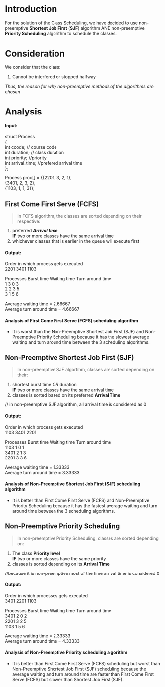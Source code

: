 # Introduction

For the solution of the Class Scheduling, we have decided to use 
non-preemptive **Shortest Job First** (**SJF**) algorithm
AND
non-preemptive **Priority Scheduling** algorithm
to schedule the classes.

# Consideration

We consider that the class:
1.  Cannot be interfered or stopped halfway

_Thus, the reason for why non-preemptive methods of the algorithms are chosen_

# Analysis

#### Input:

struct Process </br>
{ </br>
   int ccode;          // course code </br>
   int duration;       // class duration </br>
   int priority;       //priority </br>
   int arrival_time;   //prefered arrival time </br>
};

Process proc[] = {{2201, 3, 2, 1}, </br>
                  {3401, 2, 3, 2}, </br>
                  {1103, 1, 1, 3}}; </br>

## First Come First Serve (FCFS)

 > In FCFS algorithm, the classes are sorted depending on their respective: </br>
 1. preferred ***Arrival time*** </br>
 **IF** two or more classes have the same arrival time </br>
 2. whichever classes that is earlier in the queue will execute first

#### Output:

Order in which process gets executed </br>
2201    3401    1103

Processes   Burst time   Waiting time   Turn around time </br>
   1            3           0             3 </br>
   2            2           3             5 </br>
   3            1           5             6 </br>
   
Average waiting time = 2.66667 </br>
Average turn around time = 4.66667

#### Analysis of First Come First Serve (FCFS) scheduling algorithm
- It is worst than the Non-Preemptive Shortest Job First (SJF) and Non-Preemptive Priority Scheduling because it has the slowest average waiting and turn around time between the 3 scheduling algorithms.

## Non-Preemptive Shortest Job First (SJF)

> In non-preemptive SJF algortihm, classes are sorted depending on their:
1. shortest burst time *OR* duration </br>
**IF** two or more classes have the same arrival time </br>
2. classes is sorted based on its preferred **Arrival Time**

// in non-preemptive SJF algorithm, all arrival time is considered as 0

#### Output:

Order in which process gets executed </br>
1103 3401 2201

Processes  Burst time  Waiting time  Turn around time </br>
 1103           1        0               1 </br>
 3401           2        1               3 </br>
 2201           3        3               6 </br>

Average waiting time = 1.33333 </br>
Average turn around time = 3.33333

#### Analysis of Non-Preemptive Shortest Job First (SJF) scheduling algorithm
- It is better than First Come First Serve (FCFS) and Non-Preemptive Priority Scheduling because it has the fastest average waiting and turn around time between the 3 scheduling algorithms.

## Non-Preemptive Priority Scheduling

> In non-preemptive Priority Scheduling, classes are sorted depending on:
1. The class **Priority level** </br>
**IF** two or more classes have the same priority </br>
2. classes is sorted depending on its **Arrival Time**

//because it is non-preemptive most of the time arrival time is considered 0

#### Output:

Order in which processes gets executed </br>
3401 2201 1103

Processes   Burst time   Waiting time   Turn around time </br>
   3401         2           0             2 </br>
   2201         3           2             5 </br>
   1103         1           5             6 </br>

Average waiting time = 2.33333 </br>
Average turn around time = 4.33333

#### Analysis of Non-Preemptive Priority scheduling algorithm
- It is better than First Come First Serve (FCFS) scheduling but worst than Non-Preemptive Shortest Job First (SJF) scheduling because the average waiting and turn around time are faster than First Come First Serve (FCFS) but slower than Shortest Job First (SJF).
